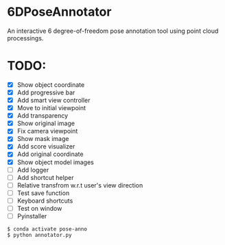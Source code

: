 # 6DPoseAnnotator

An interactive 6 degree-of-freedom pose annotation tool using point cloud processings.

<!-- <img src="./example.png" width="5000px"> -->

# TODO:
- [X] Show object coordinate
- [X] Add progressive bar
- [X] Add smart view controller
- [X] Move to initial viewpoint
- [X] Add transparency
- [X] Show original image
- [X] Fix camera viewpoint
- [X] Show mask image
- [X] Add score visualizer
- [X] Add original coordinate
- [X] Show object model images
- [ ] Add logger
- [ ] Add shortcut helper
- [ ] Relative transfrom w.r.t user's view direction
- [ ] Test save function 
- [ ] Keyboard shortcuts
- [ ] Test on window
- [ ] Pyinstaller

```
$ conda activate pose-anno
$ python annotator.py
```

